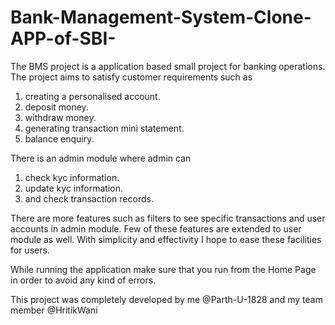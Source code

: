 # Bank-Management-System-Clone-APP-of-SBI-

The BMS project is a application based small project for banking operations. 
The project aims to satisfy customer requirements such as 
1. creating a personalised account.
2. deposit money.
3. withdraw money.
4. generating transaction mini statement.
5. balance enquiry.


There is an admin module where admin can 
1. check kyc information.
2. update kyc information.
3. and check transaction records.


There are more features such as filters to see specific transactions and user accounts in admin module. Few of these features are extended to user module as well. With simplicity and effectivity I hope to ease these facilities for users.

While running the application make sure that you run from the Home Page in order to avoid any kind of errors.

This project was completely developed by me @Parth-U-1828 and my team member @HritikWani

